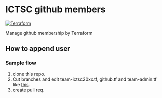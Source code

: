# ICTSC github members

[![Terraform](https://github.com/ictsc/ictsc-github-member/actions/workflows/terraform.yml/badge.svg?branch=production)](https://github.com/ictsc/ictsc-github-member/actions/workflows/terraform.yml)

Manage github membership by Terraform

## How to append user

### Sample flow

1. clone this repo.
2. Cut branches and edit team-ictsc20xx.tf, github.tf and team-admin.tf like [this](https://github.com/ictsc/ictsc-github-member/pull/228).
3. create pull req.
